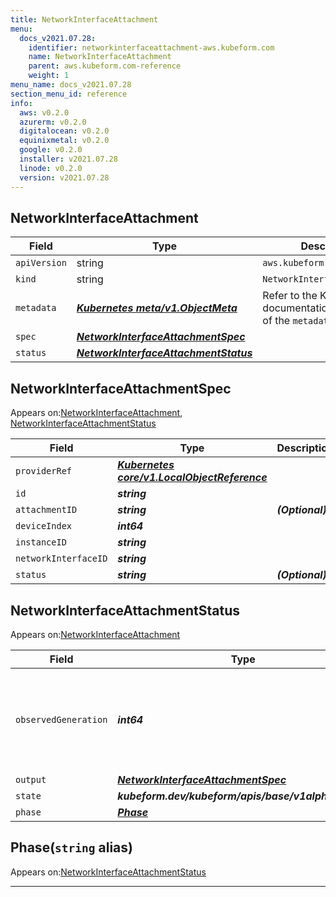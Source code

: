 ```yaml
---
title: NetworkInterfaceAttachment
menu:
  docs_v2021.07.28:
    identifier: networkinterfaceattachment-aws.kubeform.com
    name: NetworkInterfaceAttachment
    parent: aws.kubeform.com-reference
    weight: 1
menu_name: docs_v2021.07.28
section_menu_id: reference
info:
  aws: v0.2.0
  azurerm: v0.2.0
  digitalocean: v0.2.0
  equinixmetal: v0.2.0
  google: v0.2.0
  installer: v2021.07.28
  linode: v0.2.0
  version: v2021.07.28
---
```


## NetworkInterfaceAttachment
| Field | Type | Description |
| ------ | ----- | ----------- |
| `apiVersion` | string | `aws.kubeform.com/v1alpha1` |
|    `kind` | string | `NetworkInterfaceAttachment` |
| `metadata` | ***[Kubernetes meta/v1.ObjectMeta](https://v1-18.docs.kubernetes.io/docs/reference/generated/kubernetes-api/v1.18/#objectmeta-v1-meta)***|Refer to the Kubernetes API documentation for the fields of the `metadata` field.|
| `spec` | ***[NetworkInterfaceAttachmentSpec](#networkinterfaceattachmentspec)***||
| `status` | ***[NetworkInterfaceAttachmentStatus](#networkinterfaceattachmentstatus)***||
## NetworkInterfaceAttachmentSpec

Appears on:[NetworkInterfaceAttachment](#networkinterfaceattachment), [NetworkInterfaceAttachmentStatus](#networkinterfaceattachmentstatus)

| Field | Type | Description |
| ------ | ----- | ----------- |
| `providerRef` | ***[Kubernetes core/v1.LocalObjectReference](https://v1-18.docs.kubernetes.io/docs/reference/generated/kubernetes-api/v1.18/#localobjectreference-v1-core)***||
| `id` | ***string***||
| `attachmentID` | ***string***| ***(Optional)*** |
| `deviceIndex` | ***int64***||
| `instanceID` | ***string***||
| `networkInterfaceID` | ***string***||
| `status` | ***string***| ***(Optional)*** |
## NetworkInterfaceAttachmentStatus

Appears on:[NetworkInterfaceAttachment](#networkinterfaceattachment)

| Field | Type | Description |
| ------ | ----- | ----------- |
| `observedGeneration` | ***int64***| ***(Optional)*** Resource generation, which is updated on mutation by the API Server.|
| `output` | ***[NetworkInterfaceAttachmentSpec](#networkinterfaceattachmentspec)***| ***(Optional)*** |
| `state` | ***kubeform.dev/kubeform/apis/base/v1alpha1.State***| ***(Optional)*** |
| `phase` | ***[Phase](#phase)***| ***(Optional)*** |
## Phase(`string` alias)

Appears on:[NetworkInterfaceAttachmentStatus](#networkinterfaceattachmentstatus)

---
